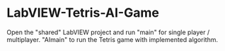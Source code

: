 # LabVIEW-Tetris-AI-Game
Open the "shared" LabVIEW project and run "main" for single player / multiplayer. "AImain" to run the Tetris game with implemented algorithm.
